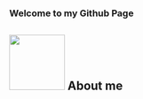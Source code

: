 ### Welcome to my Github Page

## <img src="https://github.com/alinvdu/alinvdu/assets/16021447/4d5bd5a3-1d66-4ad7-81ac-0763b76dfca1" width="100"> About me 
